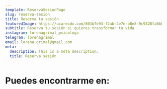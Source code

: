 ```yaml
---
template: ReservaSesionPage
slug: reserva-sesion
title: Reserva tu sesión
featuredImage: https://ucarecdn.com/803b7e93-f2ab-4e7e-b8e8-9c9828fa0b89/
subtitle: Reserva tu sesión si quieres transformar tu vida
instagram: lorenagrimal_psicologa
telegram: lorenagrimal
email: lorena.grimal@gmail.com
meta:
  description: This is a meta description.
  title: Reserva sesión
---
```


# Puedes encontrarme en:

